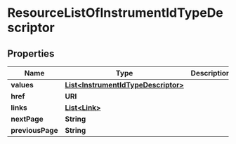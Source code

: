 

# ResourceListOfInstrumentIdTypeDescriptor


## Properties

| Name | Type | Description | Notes |
|------------ | ------------- | ------------- | -------------|
|**values** | [**List&lt;InstrumentIdTypeDescriptor&gt;**](InstrumentIdTypeDescriptor.md) |  |  |
|**href** | **URI** |  |  [optional] |
|**links** | [**List&lt;Link&gt;**](Link.md) |  |  [optional] |
|**nextPage** | **String** |  |  [optional] |
|**previousPage** | **String** |  |  [optional] |



